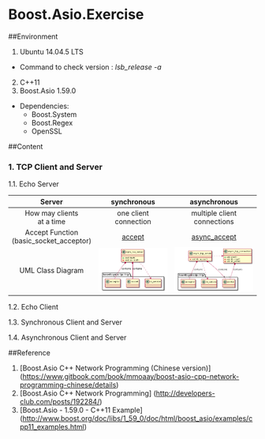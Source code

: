 # Boost.Asio.Exercise
##Environment
1. Ubuntu 14.04.5 LTS
  * Command to check version : *lsb_release -a*
2. C++11
3. Boost.Asio 1.59.0 
  * Dependencies: 
    * Boost.System
    * Boost.Regex
    * OpenSSL

##Content
### 1. TCP Client and Server
1.1. Echo Server

|   Server      	      	      |       synchronous      	|         asynchronous         	|
|:--------------------------:	|:----------------------:	|:----------------------------:	|
| How may clients   <br /> at a time 	| one client connection  	| multiple client connections  	|
| Accept Function<br /> (basic_socket_acceptor) 	| [accept](https://goo.gl/06oFIU) |  [async_accept](https://goo.gl/slWbX0)|
|      UML Class Diagram     	| ![sync server class diagram](https://github.com/CarolCheng/Boost.Asio.Exercise/blob/master/UML%20Diagram/sync_tcp_echo_server.png?raw=true) |![async server class diagram](https://github.com/CarolCheng/Boost.Asio.Exercise/blob/master/UML%20Diagram/async_tcp_echo_server.png?raw=true)|

1.2. Echo Client

1.3. Synchronous Client and Server

1.4. Asynchronous Client and Server

##Reference
1. [Boost.Asio C++ Network Programming (Chinese version)] (https://www.gitbook.com/book/mmoaay/boost-asio-cpp-network-programming-chinese/details)
2. [Boost.Asio C++ Network Programming] (http://developers-club.com/posts/192284/)
3. [Boost.Asio - 1.59.0 - C++11 Example] (http://www.boost.org/doc/libs/1_59_0/doc/html/boost_asio/examples/cpp11_examples.html)
